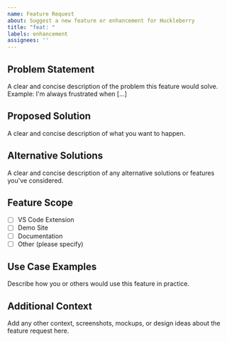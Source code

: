```yaml
---
name: Feature Request
about: Suggest a new feature or enhancement for Huckleberry
title: "feat: "
labels: enhancement
assignees: ''
---
```


## Problem Statement
A clear and concise description of the problem this feature would solve. 
Example: I'm always frustrated when [...]

## Proposed Solution
A clear and concise description of what you want to happen.

## Alternative Solutions
A clear and concise description of any alternative solutions or features you've considered.

## Feature Scope
- [ ] VS Code Extension
- [ ] Demo Site
- [ ] Documentation
- [ ] Other (please specify)

## Use Case Examples
Describe how you or others would use this feature in practice.

## Additional Context
Add any other context, screenshots, mockups, or design ideas about the feature request here.